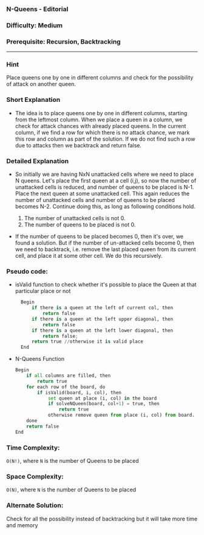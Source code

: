 ### N-Queens - Editorial

### Difficulty:  Medium

### Prerequisite:  Recursion, Backtracking
---
### Hint

Place queens one by one in different columns and check for the possibility of attack on another queen.

### Short Explanation

* The idea is to place queens one by one in different columns, starting from the leftmost column. When we place a queen in a column, we check for attack chances with already placed queens. In the current column, if we find a row for which there is no attack chance, we mark this row and column as part of the solution. If we do not find such a row due to attacks then we backtrack and return false.

### Detailed Explanation

* So initially we are having NxN unattacked cells where we need to place N queens. Let's place the first queen at a cell (i,j), so now the number of unattacked cells is reduced, and number of queens to be placed is N-1. Place the next queen at some unattacked cell. This again reduces the number of unattacked cells and number of queens to be placed becomes N-2. Continue doing this, as long as following conditions hold.

    1. The number of unattacked cells is not 0.
    2. The number of queens to be placed is not 0.

* If the number of queens to be placed becomes 0, then it's over, we found a solution. But if the number of un-attacked cells become 0, then we need to backtrack, i.e. remove the last placed queen from its current cell, and place it at some other cell. We do this recursively.


### **Pseudo code:**

* isValid function to check whether it's possible to place the Queen at that particular place or not
  ```python
    Begin
        if there is a queen at the left of current col, then
            return false
        if there is a queen at the left upper diagonal, then
            return false
        if there is a queen at the left lower diagonal, then
            return false;
        return true //otherwise it is valid place
    End
  ```   
* N-Queens Function
    ```python
    Begin
        if all columns are filled, then
            return true
        for each row of the board, do
            if isValid(board, i, col), then
                set queen at place (i, col) in the board
                if solveNQueen(board, col+1) = true, then
                    return true
                otherwise remove queen from place (i, col) from board.
        done
        return false
    End
  ```   


### Time Complexity:

`O(N!)`, where `N` is the number of Queens to be placed

### Space Complexity:

`O(N)`, where `N` is the number of Queens to be placed

### Alternate Solution:

Check for all the possibility instead of backtracking but it will take more time and memory
